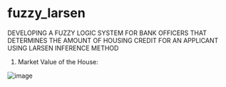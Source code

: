 # fuzzy_larsen
DEVELOPING A FUZZY LOGIC SYSTEM FOR BANK OFFICERS THAT DETERMINES THE AMOUNT OF HOUSING CREDIT FOR AN APPLICANT USING LARSEN INFERENCE METHOD

1. Market Value of the House:


![image](https://user-images.githubusercontent.com/37450251/132398075-2ff6b96f-ad6a-4d85-9db6-7b54929c5c7e.png)


